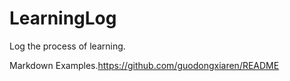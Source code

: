 # LearningLog

Log the process of learning.

Markdown Examples.https://github.com/guodongxiaren/README
